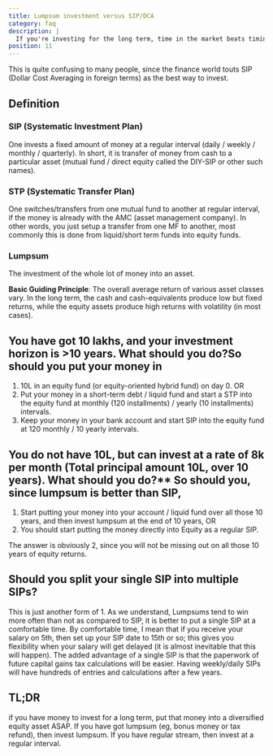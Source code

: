 ```yaml
---
title: Lumpsum investment versus SIP/DCA
category: faq
description: |
  If you're investing for the long term, time in the market beats timing the market. Invest the entire amount all at once, irrespective of market levels. You might potentially see larger losses upfront, but if you can stay the course, this would be more rewarding as this is the simplest decision to make.
position: 11
---
```


This is quite confusing to many people, since the finance world touts SIP (Dollar Cost Averaging in foreign terms) as the best way to invest.

## Definition

### SIP (Systematic Investment Plan)

One invests a fixed amount of money at a regular interval (daily / weekly / monthly / quarterly). In short, it is transfer of money from cash to a particular asset (mutual fund / direct equity called the DIY-SIP or other such names).

### STP (Systematic Transfer Plan)

One switches/transfers from one mutual fund to another at regular interval, if the money is already with the AMC (asset management company). In other words, you just setup a transfer from one MF to another, most commonly this is done from liquid/short term funds into equity funds.

### Lumpsum

The investment of the whole lot of money into an asset.

**Basic Guiding Principle**: The overall average return of various asset classes vary. In the long term, the cash and cash-equivalents produce low but fixed returns, while the equity assets produce high returns with volatility (in most cases).

## You have got 10 lakhs, and your investment horizon is >10 years. What should you do?So should you put your money in

1. 10L in an equity fund (or equity-oriented hybrid fund) on day 0. OR
2. Put your money in a short-term debt / liquid fund and start a STP into the equity fund at monthly (120 installments) / yearly (10 installments) intervals.
3. Keep your money in your bank account and start SIP into the equity fund at 120 monthly / 10 yearly intervals.

## You do not have 10L, but can invest at a rate of 8k per month (Total principal amount 10L, over 10 years). What should you do?\*\* So should you, since lumpsum is better than SIP,

1. Start putting your money into your account / liquid fund over all those 10 years, and then invest lumpsum at the end of 10 years, OR
2. You should start putting the money directly into Equity as a regular SIP.

The answer is obviously 2, since you will not be missing out on all those 10 years of equity returns.

## Should you split your single SIP into multiple SIPs?

This is just another form of 1. As we understand, Lumpsums tend to win more often than not as compared to SIP, it is better to put a single SIP at a comfortable time. By comfortable time, I mean that if you receive your salary on 5th, then set up your SIP date to 15th or so; this gives you flexibility when your salary will get delayed (it is almost inevitable that this will happen). The added advantage of a single SIP is that the paperwork of future capital gains tax calculations will be easier. Having weekly/daily SIPs will have hundreds of entries and calculations after a few years.

## TL;DR

if you have money to invest for a long term, put that money into a diversified equity asset ASAP. If you have got lumpsum (eg, bonus money or tax refund), then invest lumpsum. If you have regular stream, then invest at a regular interval.
